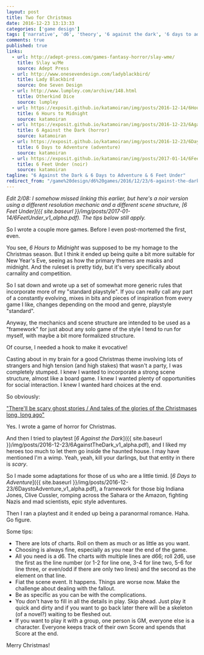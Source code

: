```yaml
---
layout: post
title: Two for Christmas
date: 2016-12-23 13:13:33
categories: ['game design']
tags: ['narrative', 'd6', 'theory', '6 against the dark', '6 days to adventure', '6 feet under', 'rpglet']
comments: true
published: true
links:
  - url: http://adept-press.com/games-fantasy-horror/slay-wme/
    title: S\lay w/Me
    source: Adept Press
  - url: http://www.onesevendesign.com/ladyblackbird/
    title: Lady Blackbird
    source: One Seven Design
  - url: http://www.lumpley.com/archive/148.html
    title: Otherkind Dice
    source: lumpley
  - url: https://exposit.github.io/katamoiran/img/posts/2016-12-14/6HoursToMidnight_v1_alpha.pdf
    title: 6 Hours to Midnight
    source: katamoiran
  - url: https://exposit.github.io/katamoiran/img/posts/2016-12-23/6AgainstTheDark_v1_alpha.pdf
    title: 6 Against the Dark (horror)
    source: katamoiran
  - url: https://exposit.github.io/katamoiran/img/posts/2016-12-23/6DaystoAdventure_v1_alpha.pdf
    title: 6 Days to Adventure (adventure)
    source: katamoiran
  - url: https://exposit.github.io/katamoiran/img/posts/2017-01-14/6FeetUnder_v1_alpha.pdf
    title: 6 Feet Under (noir)
    source: katamoiran
tagline: "6 Against the Dark & 6 Days to Adventure & 6 Feet Under"
redirect_from: "/game%20design/d6%20games/2016/12/23/6-against-the-dark.html"
---
```


*Edit 2/08: I somehow missed linking this earlier, but here's a noir version using a different resolution mechanic and a different scene structure, [6 Feet Under]({{ site.baseurl }}/img/posts/2017-01-14/6FeetUnder_v1_alpha.pdf). The tips below still apply.*

So I wrote a couple more games. Before I even post-mortemed the first, even.

<!--more-->

You see, *6 Hours to Midnight* was supposed to be my homage to the Christmas season. But I think it ended up being quite a bit more suitable for New Year's Eve, seeing as how the primary themes are masks and midnight. And the ruleset is pretty tidy, but it's very specifically about carnality and competition.

So I sat down and wrote up a set of somewhat more generic rules that incorporate more of my "standard playstyle". If you can really call any part of a constantly evolving, mixes in bits and pieces of inspiration from every game I like, changes depending on the mood and genre, playstyle "standard".

Anyway, the mechanics and scene structure are intended to be used as a "framework" for just about any solo game of the style I tend to run for myself, with maybe a bit more formalized structure.

Of course, I needed a hook to make it evocative!

Casting about in my brain for a good Christmas theme involving lots of strangers and high tension (and high stakes) that wasn't a party, I was completely stumped. I knew I wanted to incorporate a strong scene structure, almost like a board game. I knew I wanted plenty of opportunities for social interaction. I knew I wanted hard choices at the end.

So obviously:

["There'll be scary ghost stories / And tales of the glories of the Christmases long, long ago"](https://www.google.com/search?q=scary+ghost+stories+lyrics&oq=scary+ghost+stories+lyrics)

Yes. I wrote a game of horror for Christmas.

And then I tried to playtest [*6 Against the Dark*]({{ site.baseurl }}/img/posts/2016-12-23/6AgainstTheDark_v1_alpha.pdf), and I liked my heroes too much to let them go inside the haunted house. I may have mentioned I'm a wimp. Yeah, yeah, kill your darlings, but that entity in there is *scary*.

So I made some adaptations for those of us who are a little timid. [*6 Days to Adventure*]({{ site.baseurl }}/img/posts/2016-12-23/6DaystoAdventure_v1_alpha.pdf), a framework for those big Indiana Jones, Clive Cussler, romping across the Sahara or the Amazon, fighting Nazis and mad scientists, epic style adventures.

Then I ran a playtest and it ended up being a paranormal romance. Haha. Go figure.

Some tips:

* There are lots of charts. Roll on them as much or as little as you want.
* Choosing is always fine, especially as you near the end of the game.
* All you need is a d6. The charts with multiple lines are d66; roll 2d6, use the first as the line number (or 1-2 for line one, 3-4 for line two, 5-6 for line three, or even/odd if there are only two lines) and the second as the element on that line.
* Fiat the scene event. It happens. Things are worse now. Make the challenge about dealing with the fallout.
* Be as specific as you can be with the complications.
* You don't have to fill in all the details in play. Skip ahead. Just play it quick and dirty and if you want to go back later there will be a skeleton (of a novel?) waiting to be fleshed out.
* If you want to play it with a group, one person is GM, everyone else is a character. Everyone keeps track of their own Score and spends that Score at the end.

Merry Christmas!
